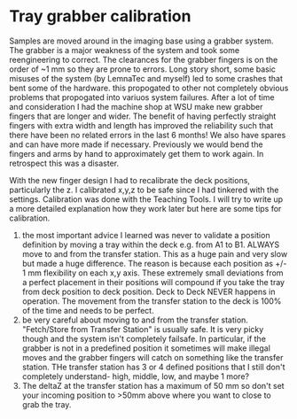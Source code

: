 # Tray grabber calibration

Samples are moved around in the imaging base using a grabber system. The grabber is a major weakness of the system and took some reengineering to correct. The clearances for the grabber fingers is on the order of ~1 mm so they are prone to errors. Long story short, some basic misuses of the system (by LemnaTec and myself) led to some crashes that bent some of the hardware. this propogated to other not completely obvious problems that propogated into variuos system failures. After a lot of time and consideration I had the machine shop at WSU make new grabber fingers that are longer and wider. The benefit of having perfectly straight fingers with extra width and length has improved the reliability such that there have been no related errors in the last 6 months! We also have spares and can have more made if necessary. Previously we would bend the fingers and arms by hand to approximately get them to work again. In retrospect this was a disaster.

With the new finger design I had to recalibrate the deck positions, particularly the z. I calibrated x,y,z to be safe since I had tinkered with the settings. Calibration was done with the Teaching Tools. I will try to write up a more detailed explanation how they work later but here are some tips for calibration.

1. the most important advice I learned was never to validate a position definition by moving a tray within the deck e.g. from A1 to B1.  ALWAYS move to and from the transfer station. This as a huge pain and very slow but made a huge difference. The reason is because each position as +/- 1 mm flexibility on each x,y axis. These extremely small deviations from a perfect placement in their positions will compound if you take the tray from deck position to deck position. Deck to Deck NEVER happens in operation. The movement from the transfer station to the deck is 100% of the time and needs to be perfect.
2. be very careful about moving to and from the transfer station. "Fetch/Store from Transfer Station" is usually safe. It is very picky though and the system isn't completely failsafe. In particular, if the grabber is not in a predefined position it sometimes will make illegal moves and the grabber fingers will catch on something like the transfer station. THe transfer station has 3 or 4 defined positions that I still don't completely understand- high, middle, low, and maybe 1 more?
3. The deltaZ at the transfer station has a maximum of 50 mm so don't set your incoming position to >50mm above where you want to close to grab the tray.
